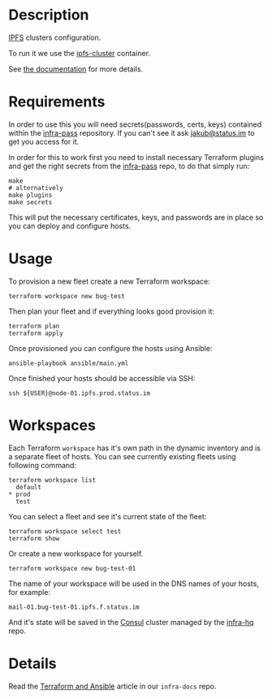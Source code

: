 # Description

[IPFS](https://ipfs.io/) clusters configuration.

To run it we use the [ipfs-cluster](https://hub.docker.com/r/ipfs/ipfs-cluster/) container.

See [the documentation](https://cluster.ipfs.io/documentation/) for more details.

# Requirements

In order to use this you will need secrets(passwords, certs, keys) contained within the [infra-pass](https://github.com/status-im/infra-pass) repository. If you can't see it ask jakub@status.im to get you access for it.

In order for this to work first you need to install necessary Terraform plugins and get the right secrets from the [infra-pass](https://github.com/status-im/infra-pass) repo, to do that simply run:
```
make
# alternatively
make plugins
make secrets
```
This will put the necessary certificates, keys, and passwords are in place so you can deploy and configure hosts.

# Usage

To provision a new fleet create a new Terraform workspace:
```
terraform workspace new bug-test
```
Then plan your fleet and if everything looks good provision it:
```
terraform plan
terraform apply
```
Once provisioned you can configure the hosts using Ansible:
```
ansible-playbook ansible/main.yml
```
Once finished your hosts should be accessible via SSH:
```
ssh ${USER}@node-01.ipfs.prod.status.im
```

# Workspaces

Each Terraform `workspace` has it's own path in the dynamic inventory and is a separate fleet of hosts.
You can see currently existing fleets using following command:
```
terraform workspace list
  default
* prod
  test
```
You can select a fleet and see it's current state of the fleet:
```
terraform workspace select test
terraform show
```
Or create a new workspace for yourself.
```
terraform workspace new bug-test-01
```
The name of your workspace will be used in the DNS names of your hosts, for example:
```
mail-01.bug-test-01.ipfs.f.status.im
```
And it's state will be saved in the [Consul](https://www.consul.io/) cluster managed by the [infra-hq](https://github.com/status-im/infra-hq) repo.

# Details

Read the [Terraform and Ansible](https://github.com/status-im/infra-docs/blob/master/articles/ansible_terraform.md) article in our `infra-docs` repo.
